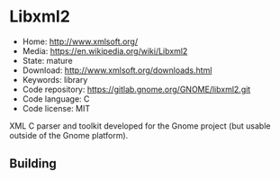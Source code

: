 # Libxml2

- Home: http://www.xmlsoft.org/
- Media: https://en.wikipedia.org/wiki/Libxml2
- State: mature
- Download: http://www.xmlsoft.org/downloads.html
- Keywords: library
- Code repository: https://gitlab.gnome.org/GNOME/libxml2.git
- Code language: C
- Code license: MIT

XML C parser and toolkit developed for the Gnome project (but usable outside of the Gnome platform).

## Building
